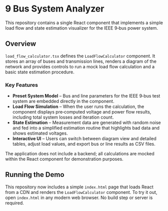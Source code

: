 # 9 Bus System Analyzer

This repository contains a single React component that implements a simple load flow and state estimation visualizer for the IEEE 9‑bus power system.

## Overview

`load_flow_calculator.tsx` defines the `LoadFlowCalculator` component. It stores an array of buses and transmission lines, renders a diagram of the network and provides controls to run a mock load flow calculation and a basic state estimation procedure.

### Key Features

- **Preset System Model** – Bus and line parameters for the IEEE 9‑bus test system are embedded directly in the component.
- **Load Flow Simulation** – When the user runs the calculation, the component displays pre‑computed voltage and power flow results, including total system losses and iteration count.
- **State Estimation** – Measurement data are generated with random noise and fed into a simplified estimation routine that highlights bad data and shows estimated voltages.
- **Interactive UI** – Users can switch between diagram view and detailed tables, adjust load values, and export bus or line results as CSV files.

The application does not include a backend; all calculations are mocked within the React component for demonstration purposes.


## Running the Demo

This repository now includes a simple `index.html` page that loads React from a CDN and renders the `LoadFlowCalculator` component. To try it out, open `index.html` in any modern web browser. No build step or server is required.
